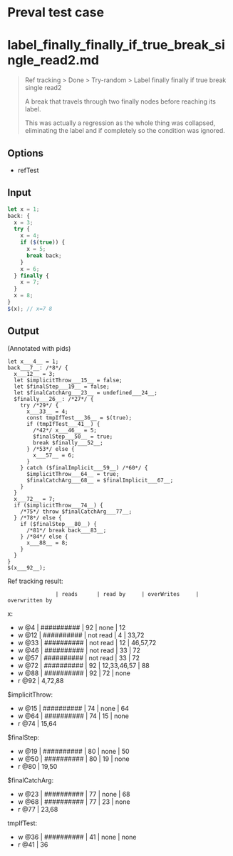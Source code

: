 # Preval test case

# label_finally_finally_if_true_break_single_read2.md

> Ref tracking > Done > Try-random > Label finally finally if true break single read2
> 
> A break that travels through two finally nodes before reaching its label.
>
> This was actually a regression as the whole thing was collapsed, eliminating the label and if completely so the condition was ignored.

## Options

- refTest

## Input

`````js filename=intro
let x = 1;
back: {
  x = 3;
  try {
    x = 4;
    if ($(true)) {
      x = 5;
      break back;
    }
    x = 6;
  } finally {
    x = 7;
  }
  x = 8;
}
$(x); // x=7 8
`````

## Output

(Annotated with pids)

`````filename=intro
let x___4__ = 1;
back___7__: /*8*/ {
  x___12__ = 3;
  let $implicitThrow___15__ = false;
  let $finalStep___19__ = false;
  let $finalCatchArg___23__ = undefined___24__;
  $finally___26__: /*27*/ {
    try /*29*/ {
      x___33__ = 4;
      const tmpIfTest___36__ = $(true);
      if (tmpIfTest___41__) {
        /*42*/ x___46__ = 5;
        $finalStep___50__ = true;
        break $finally___52__;
      } /*53*/ else {
        x___57__ = 6;
      }
    } catch ($finalImplicit___59__) /*60*/ {
      $implicitThrow___64__ = true;
      $finalCatchArg___68__ = $finalImplicit___67__;
    }
  }
  x___72__ = 7;
  if ($implicitThrow___74__) {
    /*75*/ throw $finalCatchArg___77__;
  } /*78*/ else {
    if ($finalStep___80__) {
      /*81*/ break back___83__;
    } /*84*/ else {
      x___88__ = 8;
    }
  }
}
$(x___92__);
`````

Ref tracking result:

                   | reads      | read by     | overWrites     | overwritten by
x:
  - w @4       | ########## | 92          | none           | 12
  - w @12      | ########## | not read    | 4              | 33,72
  - w @33      | ########## | not read    | 12             | 46,57,72
  - w @46      | ########## | not read    | 33             | 72
  - w @57      | ########## | not read    | 33             | 72
  - w @72      | ########## | 92          | 12,33,46,57    | 88
  - w @88      | ########## | 92          | 72             | none
  - r @92      | 4,72,88

$implicitThrow:
  - w @15          | ########## | 74          | none           | 64
  - w @64          | ########## | 74          | 15             | none
  - r @74          | 15,64

$finalStep:
  - w @19          | ########## | 80          | none           | 50
  - w @50          | ########## | 80          | 19             | none
  - r @80          | 19,50

$finalCatchArg:
  - w @23          | ########## | 77          | none           | 68
  - w @68          | ########## | 77          | 23             | none
  - r @77          | 23,68

tmpIfTest:
  - w @36          | ########## | 41          | none           | none
  - r @41          | 36
